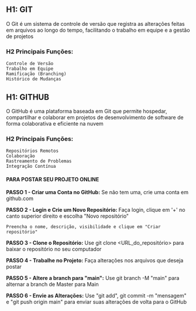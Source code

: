 ## H1: GIT ##

O Git é um sistema de controle de versão que registra as alterações feitas em arquivos ao longo do tempo, facilitando o trabalho em equipe e a gestão de projetos

### H2 Principais Funções: ###

    Controle de Versão
    Trabalho em Equipe
    Ramificação (Branching)
    Histórico de Mudanças

## H1: GITHUB ##

O GitHub é uma plataforma baseada em Git que permite hospedar, compartilhar e colaborar em projetos de desenvolvimento de software de forma colaborativa e eficiente na nuvem

### H2 Principais Funções: ###
    Repositórios Remotos
    Colaboração
    Rastreamento de Problemas
    Integração Contínua


#### PARA POSTAR SEU PROJETO ONLINE ####    

**PASSO 1 - Criar uma Conta no GitHub:**
    Se não tem uma, crie uma conta em github.com

**PASSO 2 - Login e Crie um Novo Repositório:**
    Faça login, clique em '+' no canto superior direito e escolha "Novo repositório"

    Preencha o nome, descrição, visibilidade e clique em "Criar repositório"

**PASSO 3 - Clone o Repositório:**
    Use git clone <URL_do_repositório> para baixar o repositório no seu computador

**PASSO 4 - Trabalhe no Projeto:**
    Faça alterações nos arquivos que deseja postar

**PASSO 5 - Altere a branch para "main":**
    Use git branch -M "main" para alternar a branch de Master para Main

**PASSO 6 - Envie as Alterações:**
    Use "git add", git commit -m "mensagem" e "git push origin main" para enviar suas alterações de volta para o GitHub

